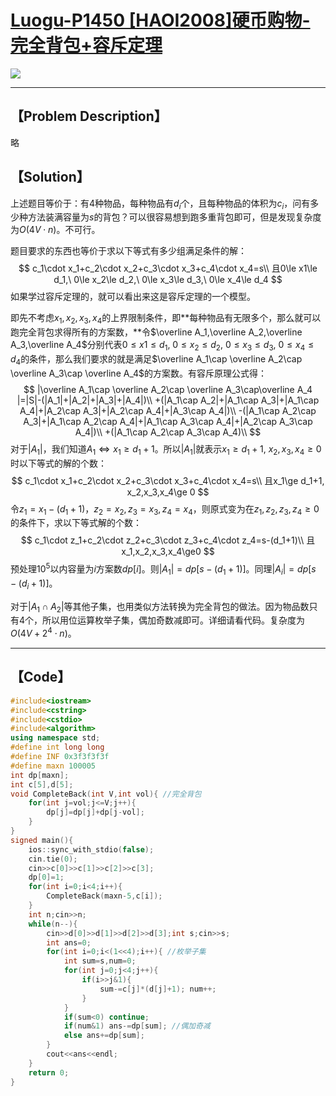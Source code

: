 #  [Luogu-P1450 [HAOI2008]硬币购物-完全背包+容斥定理](https://www.luogu.org/problem/P1450)

![](H:\GitHub\Algorithm\数学\https___www.luogu.org_problem_P1450.png)

------



## 【Problem Description】

略

## 【Solution】

上述题目等价于：有$4$种物品，每种物品有$d_i$个，且每种物品的体积为$c_i$，问有多少种方法装满容量为$s$的背包？可以很容易想到跑多重背包即可，但是发现复杂度为$O(4V\cdot n)$。不可行。

题目要求的东西也等价于求以下等式有多少组满足条件的解：
$$
c_1\cdot x_1+c_2\cdot x_2+c_3\cdot x_3+c_4\cdot x_4=s\\
且0\le x1\le d_1,\ 0\le x_2\le d_2,\ 0\le x_3\le d_3,\ 0\le x_4\le d_4
$$
如果学过容斥定理的，就可以看出来这是容斥定理的一个模型。

即先不考虑$x_1,x_2,x_3,x_4$的上界限制条件，即**每种物品有无限多个，那么就可以跑完全背包求得所有的方案数，**令$\overline A_1,\overline A_2,\overline A_3,\overline A_4$分别代表$0\le x1\le d_1,\ 0\le x_2\le d_2,\ 0\le x_3\le d_3,\ 0\le x_4\le d_4$的条件，那么我们要求的就是满足$\overline A_1\cap \overline A_2\cap \overline A_3\cap \overline A_4$的方案数。有容斥原理公式得：
$$
|\overline A_1\cap \overline A_2\cap \overline A_3\cap\overline A_4 |=|S|-(|A_1|+|A_2|+|A_3|+|A_4|)\\
+(|A_1\cap A_2|+|A_1\cap A_3|+|A_1\cap A_4|+|A_2\cap A_3|+|A_2\cap A_4|+|A_3\cap A_4|)\\
-(|A_1\cap A_2\cap A_3|+|A_1\cap A_2\cap A_4|+|A_1\cap A_3\cap A_4|+|A_2\cap A_3\cap A_4|)\\
+(|A_1\cap A_2\cap A_3\cap A_4)\\
$$
对于$|A_1|$，我们知道$A_1\Leftrightarrow x_1\ge d_1+1$。所以$|A_1|$就表示$x_1\ge d_1+1,\ x_2,x_3,x_4\ge 0$时以下等式的解的个数：
$$
c_1\cdot x_1+c_2\cdot x_2+c_3\cdot x_3+c_4\cdot x_4=s\\
且x_1\ge d_1+1, x_2,x_3,x_4\ge 0
$$
令$z_1=x_1-(d_1+1)，z_2=x_2,z_3=x_3,z_4=x_4$，则原式变为在$z_1,z_2,z_3,z_4\ge 0$的条件下，求以下等式解的个数：
$$
c_1\cdot z_1+c_2\cdot z_2+c_3\cdot z_3+c_4\cdot z_4=s-(d_1+1)\\
且x_1,x_2,x_3,x_4\ge0
$$
预处理$10^5$以内容量为$i$方案数$dp[i]$。则$|A_1|=dp[s-(d_1+1)]$。同理$|A_i|=dp[s-(d_i+1)]$。

对于$|A_1\cap A_2|$等其他子集，也用类似方法转换为完全背包的做法。因为物品数只有$4$个，所以用位运算枚举子集，偶加奇数减即可。详细请看代码。复杂度为$O(4V+2^4\cdot n)$。

------



## 【Code】

```cpp
#include<iostream>
#include<cstring>
#include<cstdio>
#include<algorithm>
using namespace std;
#define int long long
#define INF 0x3f3f3f3f
#define maxn 100005
int dp[maxn];
int c[5],d[5];
void CompleteBack(int V,int vol){ //完全背包
	for(int j=vol;j<=V;j++){
		dp[j]=dp[j]+dp[j-vol];
	}
}
signed main(){
	ios::sync_with_stdio(false);
	cin.tie(0);
	cin>>c[0]>>c[1]>>c[2]>>c[3];
	dp[0]=1;
	for(int i=0;i<4;i++){
		CompleteBack(maxn-5,c[i]);
	}	
	int n;cin>>n;
	while(n--){
		cin>>d[0]>>d[1]>>d[2]>>d[3];int s;cin>>s;
		int ans=0;
		for(int i=0;i<(1<<4);i++){ //枚举子集
			int sum=s,num=0;
			for(int j=0;j<4;j++){
				if(i>>j&1){
					sum-=c[j]*(d[j]+1);	num++;
				}
			}
			if(sum<0) continue;
			if(num&1) ans-=dp[sum]; //偶加奇减
			else ans+=dp[sum];
		}
		cout<<ans<<endl;
	}
	return 0;
}
```
